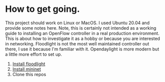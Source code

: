# How to get going.

This project should work on Linux or MacOS. I used Ubuntu 20.04 and provide some notes here. Note, this is certainly not intended as a working guide to installing an OpenFlow controller in a real production environment. This is about how to investigate it as a hobby or because you are interested in networking. Floodlight is not the most well maintained controller out there, I use it because I'm familiar with it. Opendaylight is more modern but a little more effort to set up.

1. [Install floodlight](install_floodlight.md) 
2. [Install mininet](install_mininet.md)
3. Clone this repos


